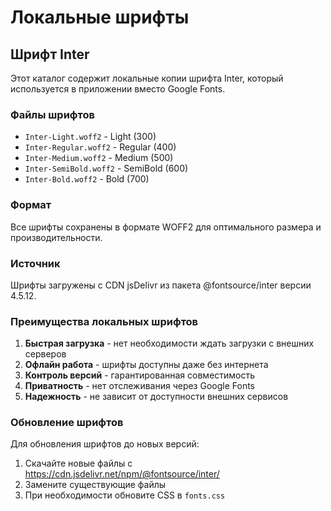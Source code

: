 # Локальные шрифты

## Шрифт Inter

Этот каталог содержит локальные копии шрифта Inter, который используется в приложении вместо Google Fonts.

### Файлы шрифтов

- `Inter-Light.woff2` - Light (300)
- `Inter-Regular.woff2` - Regular (400)
- `Inter-Medium.woff2` - Medium (500)
- `Inter-SemiBold.woff2` - SemiBold (600)
- `Inter-Bold.woff2` - Bold (700)

### Формат

Все шрифты сохранены в формате WOFF2 для оптимального размера и производительности.

### Источник

Шрифты загружены с CDN jsDelivr из пакета @fontsource/inter версии 4.5.12.

### Преимущества локальных шрифтов

1. **Быстрая загрузка** - нет необходимости ждать загрузки с внешних серверов
2. **Офлайн работа** - шрифты доступны даже без интернета
3. **Контроль версий** - гарантированная совместимость
4. **Приватность** - нет отслеживания через Google Fonts
5. **Надежность** - не зависит от доступности внешних сервисов

### Обновление шрифтов

Для обновления шрифтов до новых версий:

1. Скачайте новые файлы с https://cdn.jsdelivr.net/npm/@fontsource/inter/
2. Замените существующие файлы
3. При необходимости обновите CSS в `fonts.css`

